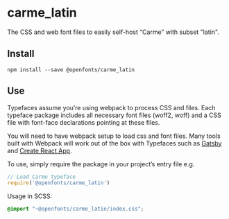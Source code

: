 
# carme_latin

The CSS and web font files to easily self-host “Carme” with subset "latin".

## Install

`npm install --save @openfonts/carme_latin`

## Use

Typefaces assume you’re using webpack to process CSS and files. Each typeface
package includes all necessary font files (woff2, woff) and a CSS file with
font-face declarations pointing at these files.

You will need to have webpack setup to load css and font files. Many tools built
with Webpack will work out of the box with Typefaces such as [Gatsby](https://github.com/gatsbyjs/gatsby)
and [Create React App](https://github.com/facebookincubator/create-react-app).

To use, simply require the package in your project’s entry file e.g.

```javascript
// Load Carme typeface
require('@openfonts/carme_latin')
```

Usage in SCSS:
```scss
@import "~@openfonts/carme_latin/index.css";
```
